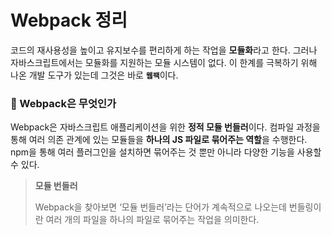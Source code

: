 # Webpack 정리

코드의 재사용성을 높이고 유지보수를 편리하게 하는 작업을 <b>모듈화</b>라고 한다. 그러나
자바스크립트에서는 모듈화를 지원하는 모듈 시스템이 없다. 이 한계를 극복하기 위해 나온 
개발 도구가 있는데 그것은 바로 <b>`웹팩`</b>이다.

<h3>📌 Webpack은 무엇인가</h3>

Webpack은 자바스크립트 애플리케이션을 위한 <b>정적 모듈 번들러</b>이다. 
컴파일 과정을 통해 여러 의존 관계에 있는 모듈들을 <b>하나의 JS 파일로 묶어주는 역할</b>을 수행한다.
npm을 통해 여러 플러그인을 설치하면 묶어주는 것 뿐만 아니라 다양한 기능을 사용할 수 있다.

> <b>모듈 번들러</b>
>
> Webpack을 찾아보면 ‘모듈 번들러’라는 단어가 계속적으로 나오는데 번들링이란
여러 개의 파일을 하나의 파일로 묶어주는 작업을 의미한다.
